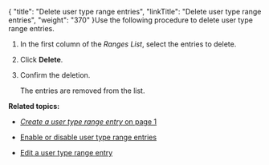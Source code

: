 {
    "title": "Delete user type range entries",
    "linkTitle": "Delete user type range entries",
    "weight": "370"
}Use the following procedure to delete user type range entries.

1.  In the first column of the *Ranges List*, select the entries to delete.
2.  Click **Delete**.
3.  Confirm the deletion.  
    The entries are removed from the list.

**Related topics:**

-   [*Create a user type range entry* on page 1]()
-   [Enable or disable user type range entries](../t_st_enable_disable_user_type_range_entries)
-   [Edit a user type range entry](../t_st_edit_user_type_range_entry)
